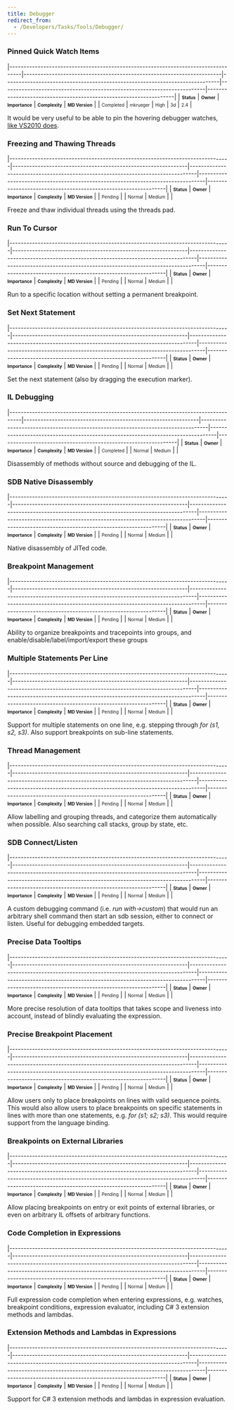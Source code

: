 ```yaml
---
title: Debugger
redirect_from:
  - /Developers/Tasks/Tools/Debugger/
---
```


### Pinned Quick Watch Items

<span> </span>

<span id="_task_a_Tools.Debugger.PinnedQuickWatch"></span><span> </span>

|----------------------------------------------------------------------------------|----------------------------------------------------------------------|----------------------------------------------------------------------------|------------------------------------------------------------------------|------------------------------------------------------------------|
| **<span style="font-size: x-small;">Status</span>**                              | **<span style="font-size: x-small;">Owner</span>**                   | **<span style="font-size: x-small;">Importance</span>**                    | **<span style="font-size: x-small;">Complexity</span>**                | **<span style="font-size: x-small;">MD Version</span>**          |
| <span class="task-status-Completed" style="font-size: x-small;">Completed</span> | <span class="task-owner" style="font-size: x-small;">mkrueger</span> | <span class="task-importance-High" style="font-size: x-small;">High</span> | <span class="task-complexity-3d" style="font-size: x-small;">3d</span> | <span class="task-target" style="font-size: x-small;">2.4</span> |

It would be very useful to be able to pin the hovering debugger watches, [like VS2010 does](http://haacked.com/archive/2009/11/06/pinning-a-debugger-watch.aspx).

### Freezing and Thawing Threads

<span> </span>

<span id="_task_a_Tools.Debugger.FreezeThawThread"></span><span> </span>

|------------------------------------------------------------------------------|--------------------------------------------------------------|--------------------------------------------------------------------------------|--------------------------------------------------------------------------------|---------------------------------------------------------------|
| **<span style="font-size: x-small;">Status</span>**                          | **<span style="font-size: x-small;">Owner</span>**           | **<span style="font-size: x-small;">Importance</span>**                        | **<span style="font-size: x-small;">Complexity</span>**                        | **<span style="font-size: x-small;">MD Version</span>**       |
| <span class="task-status-Pending" style="font-size: x-small;">Pending</span> | <span class="task-owner" style="font-size: x-small;"></span> | <span class="task-importance-Normal" style="font-size: x-small;">Normal</span> | <span class="task-complexity-Medium" style="font-size: x-small;">Medium</span> | <span class="task-target" style="font-size: x-small;"></span> |

Freeze and thaw individual threads using the threads pad.

### Run To Cursor

<span> </span>

<span id="_task_a_Tools.Debugger.RunToCursor"></span><span> </span>

|------------------------------------------------------------------------------|--------------------------------------------------------------|--------------------------------------------------------------------------------|--------------------------------------------------------------------------------|---------------------------------------------------------------|
| **<span style="font-size: x-small;">Status</span>**                          | **<span style="font-size: x-small;">Owner</span>**           | **<span style="font-size: x-small;">Importance</span>**                        | **<span style="font-size: x-small;">Complexity</span>**                        | **<span style="font-size: x-small;">MD Version</span>**       |
| <span class="task-status-Pending" style="font-size: x-small;">Pending</span> | <span class="task-owner" style="font-size: x-small;"></span> | <span class="task-importance-Normal" style="font-size: x-small;">Normal</span> | <span class="task-complexity-Medium" style="font-size: x-small;">Medium</span> | <span class="task-target" style="font-size: x-small;"></span> |

Run to a specific location without setting a permanent breakpoint.

### Set Next Statement

<span> </span>

<span id="_task_a_Tools.Debugger.SetNextStatement"></span><span> </span>

|------------------------------------------------------------------------------|--------------------------------------------------------------|--------------------------------------------------------------------------------|--------------------------------------------------------------------------------|---------------------------------------------------------------|
| **<span style="font-size: x-small;">Status</span>**                          | **<span style="font-size: x-small;">Owner</span>**           | **<span style="font-size: x-small;">Importance</span>**                        | **<span style="font-size: x-small;">Complexity</span>**                        | **<span style="font-size: x-small;">MD Version</span>**       |
| <span class="task-status-Pending" style="font-size: x-small;">Pending</span> | <span class="task-owner" style="font-size: x-small;"></span> | <span class="task-importance-Normal" style="font-size: x-small;">Normal</span> | <span class="task-complexity-Medium" style="font-size: x-small;">Medium</span> | <span class="task-target" style="font-size: x-small;"></span> |

Set the next statement (also by dragging the execution marker).

### IL Debugging

<span> </span>

<span id="_task_a_Tools.Debugger.ILDebugging"></span><span> </span>

|----------------------------------------------------------------------------------|--------------------------------------------------------------|--------------------------------------------------------------------------------|--------------------------------------------------------------------------------|---------------------------------------------------------------|
| **<span style="font-size: x-small;">Status</span>**                              | **<span style="font-size: x-small;">Owner</span>**           | **<span style="font-size: x-small;">Importance</span>**                        | **<span style="font-size: x-small;">Complexity</span>**                        | **<span style="font-size: x-small;">MD Version</span>**       |
| <span class="task-status-Completed" style="font-size: x-small;">Completed</span> | <span class="task-owner" style="font-size: x-small;"></span> | <span class="task-importance-Normal" style="font-size: x-small;">Normal</span> | <span class="task-complexity-Medium" style="font-size: x-small;">Medium</span> | <span class="task-target" style="font-size: x-small;"></span> |

Disassembly of methods without source and debugging of the IL.

### SDB Native Disassembly

<span> </span>

<span id="_task_a_Tools.Debugger.SdbNativeDisassembly"></span><span> </span>

|------------------------------------------------------------------------------|--------------------------------------------------------------|--------------------------------------------------------------------------------|--------------------------------------------------------------------------------|---------------------------------------------------------------|
| **<span style="font-size: x-small;">Status</span>**                          | **<span style="font-size: x-small;">Owner</span>**           | **<span style="font-size: x-small;">Importance</span>**                        | **<span style="font-size: x-small;">Complexity</span>**                        | **<span style="font-size: x-small;">MD Version</span>**       |
| <span class="task-status-Pending" style="font-size: x-small;">Pending</span> | <span class="task-owner" style="font-size: x-small;"></span> | <span class="task-importance-Normal" style="font-size: x-small;">Normal</span> | <span class="task-complexity-Medium" style="font-size: x-small;">Medium</span> | <span class="task-target" style="font-size: x-small;"></span> |

Native disassembly of JITed code.

### Breakpoint Management

<span> </span>

<span id="_task_a_Tools.Debugger.BreakpointManagement"></span><span> </span>

|------------------------------------------------------------------------------|--------------------------------------------------------------|--------------------------------------------------------------------------------|--------------------------------------------------------------------------------|---------------------------------------------------------------|
| **<span style="font-size: x-small;">Status</span>**                          | **<span style="font-size: x-small;">Owner</span>**           | **<span style="font-size: x-small;">Importance</span>**                        | **<span style="font-size: x-small;">Complexity</span>**                        | **<span style="font-size: x-small;">MD Version</span>**       |
| <span class="task-status-Pending" style="font-size: x-small;">Pending</span> | <span class="task-owner" style="font-size: x-small;"></span> | <span class="task-importance-Normal" style="font-size: x-small;">Normal</span> | <span class="task-complexity-Medium" style="font-size: x-small;">Medium</span> | <span class="task-target" style="font-size: x-small;"></span> |

Ability to organize breakpoints and tracepoints into groups, and enable/disable/label/import/export these groups

### Multiple Statements Per Line

<span> </span>

<span id="_task_a_Tools.Debugger.MultipleStatementsPerLine"></span><span> </span>

|------------------------------------------------------------------------------|--------------------------------------------------------------|--------------------------------------------------------------------------------|--------------------------------------------------------------------------------|---------------------------------------------------------------|
| **<span style="font-size: x-small;">Status</span>**                          | **<span style="font-size: x-small;">Owner</span>**           | **<span style="font-size: x-small;">Importance</span>**                        | **<span style="font-size: x-small;">Complexity</span>**                        | **<span style="font-size: x-small;">MD Version</span>**       |
| <span class="task-status-Pending" style="font-size: x-small;">Pending</span> | <span class="task-owner" style="font-size: x-small;"></span> | <span class="task-importance-Normal" style="font-size: x-small;">Normal</span> | <span class="task-complexity-Medium" style="font-size: x-small;">Medium</span> | <span class="task-target" style="font-size: x-small;"></span> |

Support for multiple statements on one line, e.g. stepping through *for (s1, s2, s3)*. Also support breakpoints on sub-line statements.

### Thread Management

<span> </span>

<span id="_task_a_Tools.Debugger.ThreadLabeling"></span><span> </span>

|------------------------------------------------------------------------------|--------------------------------------------------------------|--------------------------------------------------------------------------------|--------------------------------------------------------------------------------|---------------------------------------------------------------|
| **<span style="font-size: x-small;">Status</span>**                          | **<span style="font-size: x-small;">Owner</span>**           | **<span style="font-size: x-small;">Importance</span>**                        | **<span style="font-size: x-small;">Complexity</span>**                        | **<span style="font-size: x-small;">MD Version</span>**       |
| <span class="task-status-Pending" style="font-size: x-small;">Pending</span> | <span class="task-owner" style="font-size: x-small;"></span> | <span class="task-importance-Normal" style="font-size: x-small;">Normal</span> | <span class="task-complexity-Medium" style="font-size: x-small;">Medium</span> | <span class="task-target" style="font-size: x-small;"></span> |

Allow labelling and grouping threads, and categorize them automatically when possible. Also searching call stacks, group by state, etc.

### SDB Connect/Listen

<span> </span>

<span id="_task_a_Tools.Debugger.SDBConnectListen"></span><span> </span>

|------------------------------------------------------------------------------|--------------------------------------------------------------|--------------------------------------------------------------------------------|--------------------------------------------------------------------------------|---------------------------------------------------------------|
| **<span style="font-size: x-small;">Status</span>**                          | **<span style="font-size: x-small;">Owner</span>**           | **<span style="font-size: x-small;">Importance</span>**                        | **<span style="font-size: x-small;">Complexity</span>**                        | **<span style="font-size: x-small;">MD Version</span>**       |
| <span class="task-status-Pending" style="font-size: x-small;">Pending</span> | <span class="task-owner" style="font-size: x-small;"></span> | <span class="task-importance-Normal" style="font-size: x-small;">Normal</span> | <span class="task-complexity-Medium" style="font-size: x-small;">Medium</span> | <span class="task-target" style="font-size: x-small;"></span> |

A custom debugging command (i.e. *run with-\>custom*) that would run an arbitrary shell command then start an sdb session, either to connect or listen. Useful for debugging embedded targets.

### Precise Data Tooltips

<span> </span>

<span id="_task_a_Tools.Debugger.PreciseDataTooltips"></span><span> </span>

|------------------------------------------------------------------------------|--------------------------------------------------------------|--------------------------------------------------------------------------------|--------------------------------------------------------------------------------|---------------------------------------------------------------|
| **<span style="font-size: x-small;">Status</span>**                          | **<span style="font-size: x-small;">Owner</span>**           | **<span style="font-size: x-small;">Importance</span>**                        | **<span style="font-size: x-small;">Complexity</span>**                        | **<span style="font-size: x-small;">MD Version</span>**       |
| <span class="task-status-Pending" style="font-size: x-small;">Pending</span> | <span class="task-owner" style="font-size: x-small;"></span> | <span class="task-importance-Normal" style="font-size: x-small;">Normal</span> | <span class="task-complexity-Medium" style="font-size: x-small;">Medium</span> | <span class="task-target" style="font-size: x-small;"></span> |

More precise resolution of data tooltips that takes scope and liveness into account, instead of blindly evaluating the expression.

### Precise Breakpoint Placement

<span> </span>

<span id="_task_a_Tools.Debugger.PreciseBreakpointPlacement"></span><span> </span>

|------------------------------------------------------------------------------|--------------------------------------------------------------|--------------------------------------------------------------------------------|--------------------------------------------------------------------------------|---------------------------------------------------------------|
| **<span style="font-size: x-small;">Status</span>**                          | **<span style="font-size: x-small;">Owner</span>**           | **<span style="font-size: x-small;">Importance</span>**                        | **<span style="font-size: x-small;">Complexity</span>**                        | **<span style="font-size: x-small;">MD Version</span>**       |
| <span class="task-status-Pending" style="font-size: x-small;">Pending</span> | <span class="task-owner" style="font-size: x-small;"></span> | <span class="task-importance-Normal" style="font-size: x-small;">Normal</span> | <span class="task-complexity-Medium" style="font-size: x-small;">Medium</span> | <span class="task-target" style="font-size: x-small;"></span> |

Allow users only to place breakpoints on lines with valid sequence points. This would also allow users to place breakpoints on specific statements in lines with more than one statements, e.g. *for (s1; s2; s3)*. This would require support from the language binding.

### Breakpoints on External Libraries

<span> </span>

<span id="_task_a_Tools.Debugger.ExternalBreakpoints"></span><span> </span>

|------------------------------------------------------------------------------|--------------------------------------------------------------|--------------------------------------------------------------------------------|--------------------------------------------------------------------------------|---------------------------------------------------------------|
| **<span style="font-size: x-small;">Status</span>**                          | **<span style="font-size: x-small;">Owner</span>**           | **<span style="font-size: x-small;">Importance</span>**                        | **<span style="font-size: x-small;">Complexity</span>**                        | **<span style="font-size: x-small;">MD Version</span>**       |
| <span class="task-status-Pending" style="font-size: x-small;">Pending</span> | <span class="task-owner" style="font-size: x-small;"></span> | <span class="task-importance-Normal" style="font-size: x-small;">Normal</span> | <span class="task-complexity-Medium" style="font-size: x-small;">Medium</span> | <span class="task-target" style="font-size: x-small;"></span> |

Allow placing breakpoints on entry or exit points of external libraries, or even on arbitrary IL offsets of arbitrary functions.

### Code Completion in Expressions

<span> </span>

<span id="_task_a_Tools.Debugger.ExpressionCodeCompletion"></span><span> </span>

|------------------------------------------------------------------------------|--------------------------------------------------------------|--------------------------------------------------------------------------------|--------------------------------------------------------------------------------|---------------------------------------------------------------|
| **<span style="font-size: x-small;">Status</span>**                          | **<span style="font-size: x-small;">Owner</span>**           | **<span style="font-size: x-small;">Importance</span>**                        | **<span style="font-size: x-small;">Complexity</span>**                        | **<span style="font-size: x-small;">MD Version</span>**       |
| <span class="task-status-Pending" style="font-size: x-small;">Pending</span> | <span class="task-owner" style="font-size: x-small;"></span> | <span class="task-importance-Normal" style="font-size: x-small;">Normal</span> | <span class="task-complexity-Medium" style="font-size: x-small;">Medium</span> | <span class="task-target" style="font-size: x-small;"></span> |

Full expression code completion when entering expressions, e.g. watches, breakpoint conditions, expression evaluator, including C# 3 extension methods and lambdas.

### Extension Methods and Lambdas in Expressions

<span> </span>

<span id="_task_a_Tools.Debugger.ExpressionExtensionMethods"></span><span> </span>

|------------------------------------------------------------------------------|--------------------------------------------------------------|--------------------------------------------------------------------------------|--------------------------------------------------------------------------------|---------------------------------------------------------------|
| **<span style="font-size: x-small;">Status</span>**                          | **<span style="font-size: x-small;">Owner</span>**           | **<span style="font-size: x-small;">Importance</span>**                        | **<span style="font-size: x-small;">Complexity</span>**                        | **<span style="font-size: x-small;">MD Version</span>**       |
| <span class="task-status-Pending" style="font-size: x-small;">Pending</span> | <span class="task-owner" style="font-size: x-small;"></span> | <span class="task-importance-Normal" style="font-size: x-small;">Normal</span> | <span class="task-complexity-Medium" style="font-size: x-small;">Medium</span> | <span class="task-target" style="font-size: x-small;"></span> |

Support for C# 3 extension methods and lambdas in expression evaluation.
